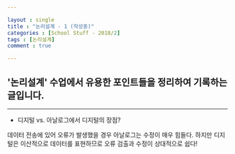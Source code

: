 ```yaml
---

layout : single
title : "논리설계 - 1 (작성중)"
categories : [School Stuff - 2018/2]
tags : [논리설계]
comment : true

---
```


## '논리설계' 수업에서 유용한 포인트들을 정리하여 기록하는 글입니다.

---


- 디지털 vs. 아날로그에서 디지털의 장점?

데이터 전송에 있어 오류가 발생했을 경우 아날로그는 수정이 매우 힘들다. 하지만 디지털은 이산적으로 데이터를 표현하므로 오류 검출과 수정이 상대적으로 쉽다!

